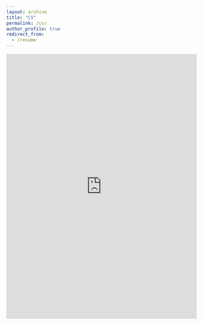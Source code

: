 ```yaml
---
layout: archive
title: "CV"
permalink: /cv/
author_profile: true
redirect_from:
  - /resume
---
```


<iframe src="https://sydney-white.github.io/web/files/Sydney-White-CV.pdf" width="100%" height="700" style="border: none;"></iframe>

